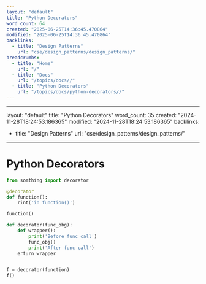 ```yaml
---
layout: "default"
title: "Python Decorators"
word_count: 64
created: "2025-06-25T14:36:45.470864"
modified: "2025-06-25T14:36:45.470864"
backlinks:
  - title: "Design Patterns"
    url: "cse/design_patterns/design_patterns/"
breadcrumbs:
  - title: "Home"
    url: "/"
  - title: "Docs"
    url: "/topics/docs//"
  - title: "Python Decorators"
    url: "/topics/docs/python-decorators//"
---
```

---
layout: "default"
title: "Python Decorators"
word_count: 35
created: "2024-11-28T18:24:53.186365"
modified: "2024-11-28T18:24:53.186365"
backlinks:
  - title: "Design Patterns"
    url: "cse/design_patterns/design_patterns/"
---
# Python Decorators

```py
from somthing import decorator

@decorator
def function():
    rint('in function()')

function()
```

```python
def decorator(func_obg):
    def wrapper():
        print('Before func call')
        func_obj()
        print('After func call')
    erturn wrapper


f = decorator(function)
f()
```

